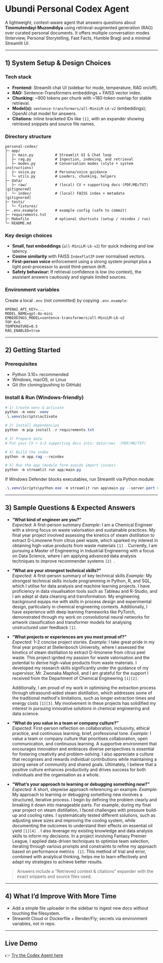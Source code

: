 # Ubundi Personal Codex Agent

A lightweight, context-aware agent that answers questions about **Tinomutendayi Muzondidya** using retrieval-augmented generation (RAG) over curated personal documents. It offers multiple conversation modes (Interview, Personal Storytelling, Fast Facts, Humble Brag) and a minimal Streamlit UI.

---

## 1) System Setup & Design Choices

### Tech stack
- **Frontend:** Streamlit chat UI (sidebar for mode, temperature, RAG on/off).
- **RAG:** Sentence-Transformers embeddings + FAISS vector index.
- **Chunking:** ~900 tokens per chunk with ~180-token overlap for stable retrieval.
- **Model(s):** `sentence-transformers/all-MiniLM-L6-v2` (embeddings); OpenAI chat model for answers.
- **Citations:** Inline bracketed IDs like `[1]`, with an expander showing retrieved snippets and source file names.

### Directory structure
```
personal-codex/
├─ app/
│  ├─ main.py          # Streamlit UI & Chat loop
│  ├─ rag.py           # Ingestion, indexing, and retrieval
│  ├─ modes.py         # Conversation modes (style + system instructions)
│  ├─ voice.py         # Persona/voice guidance
│  └─ utils.py         # Loaders, chunking, helpers
├─ data/
│  ├─ raw/             # (local) CV + supporting docs (PDF/MD/TXT)  [gitignored]
│  └─ index/           # (local) FAISS index + metadata             [gitignored]
├─ tests/
│  └─ fixtures/
├─ .env.example        # example config (safe to commit)
├─ requirements.txt
├─ Makefile            # optional shortcuts (setup / reindex / run)
└─ README.md
```

### Key design choices
- **Small, fast embeddings** (`all-MiniLM-L6-v2`) for quick indexing and low latency.
- **Cosine similarity** with FAISS `IndexFlatIP` over normalised vectors.
- **First-person voice** enforcement using a strong system prompt plus a light post-processor to avoid third-person drift.
- **Safety behaviour:** If retrieval confidence is low (no context), the assistant answers cautiously and signals limited sources.

### Environment variables
Create a local `.env` (not committed) by copying `.env.example`:
```
OPENAI_API_KEY=...
MODEL_NAME=gpt-4o-mini
EMBEDDINGS_MODEL=sentence-transformers/all-MiniLM-L6-v2
TOP_K=5
TEMPERATURE=0.5
RAG_ENABLED=true
```

---

## 2) Getting Started

### Prerequisites
- Python 3.10+ recommended
- Windows, macOS, or Linux
- Git (for cloning/pushing to GitHub)

### Install & Run (Windows-friendly)
```powershell
# 1) Create venv & activate
python -m venv .venv
.\.venv\Scripts\activate

# 2) Install dependencies
python -m pip install -r requirements.txt

# 3) Prepare data
# Put your CV + 2–3 supporting docs into: data\raw\  (PDF/MD/TXT)

# 4) Build the index
python -m app.rag --reindex

# 5) Run the app (module form avoids import issues)
python -m streamlit run app/main.py
```

If Windows Defender blocks executables, run Streamlit via Python module:
```powershell
.\.venv\Scripts\python.exe -m streamlit run app\main.py --server.port 8502 --server.headless true
```

---

## 3) Sample Questions & Expected Answers

- **“What kind of engineer are you?”**  
  *Expected:* A first-person summary
  *Example:* I am a Chemical Engineer with a strong focus on waste valorisation and sustainable practices. My final year project involved assessing the kinetics of steam distillation to extract D-Limonene from citrus peel waste, which sparked my interest in obtaining high-value products from waste materials  `[1] `. Currently, I am pursuing a Master of Engineering in Industrial Engineering with a focus on Data Science, where I am applying advanced data analysis techniques to improve recommender systems  `[2] `.

- **“What are your strongest technical skills?”**  
  *Expected:* A first-person summary of key technical skills
  *Example:* My strongest technical skills include programming in Python, R, and SQL, which I utilise for data analysis and machine learning projects. I have proficiency in data visualisation tools such as Tableau and R-Studio, and I am adept at data cleaning and transformation. My engineering background equips me with skills in process design and experimental design, particularly in chemical engineering contexts. Additionally, I have experience with deep learning frameworks like PyTorch, demonstrated through my work on convolutional neural networks for artwork classification and transformer models for analysing unstructured user feedback `[1]`.

- **“What projects or experiences are you most proud of?”**  
  *Expected:* 1–2 concise project stories.
  *Example:* I take great pride in my final year project at Stellenbosch University, where I assessed the kinetics of steam distillation to extract D-limonene from citrus peel waste. This project ignited my passion for waste valorisation and the potential to derive high-value products from waste materials. I developed my research skills significantly under the guidance of my supervisor, Mr. Zwonaka Mapholi, and I am grateful for the support I received from the Department of Chemical Engineering `[1][2]`.
 
  Additionally, I am proud of my work in optimising the extraction process through ultrasound-aided steam distillation, which addresses some of the traditional method's limitations, such as longer extraction times and energy costs `[1][3]`. My involvement in these projects has solidified my interest in pursuing innovative solutions in chemical engineering and data science.

- **“What do you value in a team or company culture?”**  
  *Expected:* First-person reflection on collaboration, inclusivity, ethical practice, and continuous learning; brief, professional tone.
  *Example:* I value a team or company culture that prioritises collaboration, open communication, and continuous learning. A supportive environment that encourages innovation and embraces diverse perspectives is essential for fostering creativity and problem-solving. I also appreciate a culture that recognises and rewards individual contributions while maintaining a strong sense of community and shared goals. Ultimately, I believe that a positive culture enhances productivity and drives success for both individuals and the organisation as a whole.

- **“What’s your approach to learning or debugging something new?”**  
  *Expected:* A short, stepwise approach referencing an example.
  *Example:* My approach to learning or debugging something new involves a structured, iterative process. I begin by defining the problem clearly and breaking it down into manageable parts. For example, during my final year project on steam distillation, I faced challenges with pressure build-up and cooling rates. I systematically tested different solutions, such as adjusting sieve sizes and improving the cooling system, while documenting the outcomes to understand their effects on essential oil yield  `[1][4] `.
  I also leverage my existing knowledge and data analysis skills to inform my decisions. In a project involving Fantasy Premier League, I applied data-driven techniques to optimise team selection, iterating through various prompts and constraints to refine my approach based on performance metrics  ` [1]`. This method of trial and error, combined with analytical thinking, helps me to learn effectively and adapt my strategies to achieve better results.
 

> Answers include a “Retrieved context & citations” expander with the exact snippets and source files used.

---

## 4) What I’d Improve With More Time

- Add a simple file uploader in the sidebar to ingest new docs without touching the filesystem.
- Streamlit Cloud or Dockerfile + Render/Fly; secrets via environment variables, not in repo.

---
## Live Demo
👉 [Try the Codex Agent here](https://personal-codex-agent-nws5hrqyetahb5zltmxedh.streamlit.app/)




